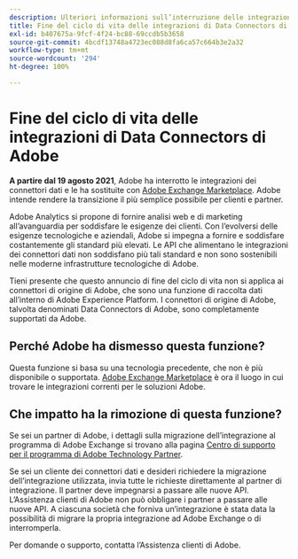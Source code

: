```yaml
---
description: Ulteriori informazioni sull’interruzione delle integrazioni di Data Connectors di Adobe Analytics.
title: Fine del ciclo di vita delle integrazioni di Data Connectors di Analytics
exl-id: b407675a-9fcf-4f24-bc88-69ccdb5b3658
source-git-commit: 4bcdf13748a4723ec088d8fa6ca57c664b3e2a32
workflow-type: tm+mt
source-wordcount: '294'
ht-degree: 100%

---
```


# Fine del ciclo di vita delle integrazioni di Data Connectors di Adobe

**A partire dal 19 agosto 2021**, Adobe ha interrotto le integrazioni dei connettori dati e le ha sostituite con [Adobe Exchange Marketplace](https://exchange.adobe.com/experiencecloud.analytics.html#product). Adobe intende rendere la transizione il più semplice possibile per clienti e partner.

Adobe Analytics si propone di fornire analisi web e di marketing all’avanguardia per soddisfare le esigenze dei clienti. Con l’evolversi delle esigenze tecnologiche e aziendali, Adobe si impegna a fornire e soddisfare costantemente gli standard più elevati. Le API che alimentano le integrazioni dei connettori dati non soddisfano più tali standard e non sono sostenibili nelle moderne infrastrutture tecnologiche di Adobe.

Tieni presente che questo annuncio di fine del ciclo di vita non si applica ai connettori di origine di Adobe, che sono una funzione di raccolta dati all’interno di Adobe Experience Platform. I connettori di origine di Adobe, talvolta denominati Data Connectors di Adobe, sono completamente supportati da Adobe.

## Perché Adobe ha dismesso questa funzione?

Questa funzione si basa su una tecnologia precedente, che non è più disponibile o supportata. [Adobe Exchange Marketplace](https://exchange.adobe.com/experiencecloud.analytics.html#product) è ora il luogo in cui trovare le integrazioni correnti per le soluzioni Adobe.

## Che impatto ha la rimozione di questa funzione?

Se sei un partner di Adobe, i dettagli sulla migrazione dell’integrazione al programma di Adobe Exchange si trovano alla pagina [Centro di supporto per il programma di Adobe Technology Partner](https://adobeexchangeec.zendesk.com/hc/en-us/articles/360003867071-Adobe-Analytics-Integration-Tools).

Se sei un cliente dei connettori dati e desideri richiedere la migrazione dell’integrazione utilizzata, invia tutte le richieste direttamente al partner di integrazione. Il partner deve impegnarsi a passare alle nuove API. L’Assistenza clienti di Adobe non può obbligare i partner a passare alle nuove API. A ciascuna società che forniva un’integrazione è stata data la possibilità di migrare la propria integrazione ad Adobe Exchange o di interromperla.

Per domande o supporto, contatta l’Assistenza clienti di Adobe.
